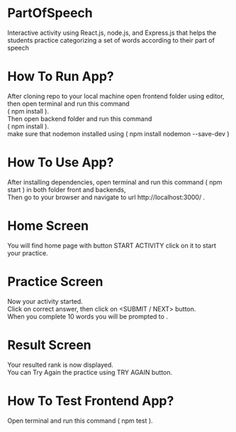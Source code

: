 # PartOfSpeech
Interactive activity using React.js, node.js, and Express.js that helps the students practice categorizing a set of words according to their part of speech
# How To Run App?
After cloning repo to your local machine open frontend folder using editor, then open terminal and run this command
<br />
( npm install ).
<br />
Then open backend folder and run this command
<br />
( npm install ).
<br />
make sure that nodemon installed using ( npm install nodemon --save-dev )
# How To Use App?
After installing dependencies, open terminal and run this command ( npm start ) in both folder front and backends,
<br />
Then go to your browser and navigate to url http://localhost:3000/ . 
# Home Screen
You will find home page with button START ACTIVITY click on it to start your practice.
 # Practice Screen
 Now your activity started.
 <br/>
Click on correct answer, then click on <SUBMIT / NEXT> button.
    <br />
When you complete 10 words you will be prompted to <Submit Answers>.
# Result Screen
 Your resulted rank is now displayed.
    <br />
You can Try Again the practice using TRY AGAIN button.
# How To Test Frontend App?
  Open terminal and run this command ( npm test ).


